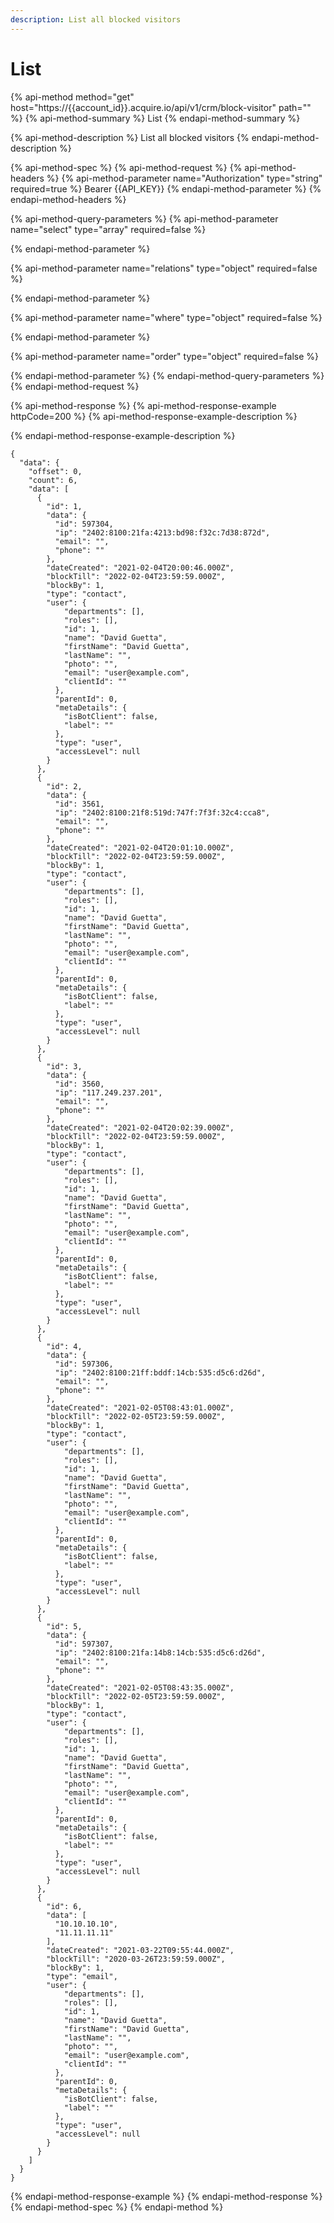 ```yaml
---
description: List all blocked visitors
---
```


# List

{% api-method method="get" host="https://{{account\_id}}.acquire.io/api/v1/crm/block-visitor" path="" %}
{% api-method-summary %}
List
{% endapi-method-summary %}

{% api-method-description %}
List all blocked visitors
{% endapi-method-description %}

{% api-method-spec %}
{% api-method-request %}
{% api-method-headers %}
{% api-method-parameter name="Authorization" type="string" required=true %}
Bearer {{API\_KEY}}
{% endapi-method-parameter %}
{% endapi-method-headers %}

{% api-method-query-parameters %}
{% api-method-parameter name="select" type="array" required=false %}

{% endapi-method-parameter %}

{% api-method-parameter name="relations" type="object" required=false %}

{% endapi-method-parameter %}

{% api-method-parameter name="where" type="object" required=false %}

{% endapi-method-parameter %}

{% api-method-parameter name="order" type="object" required=false %}

{% endapi-method-parameter %}
{% endapi-method-query-parameters %}
{% endapi-method-request %}

{% api-method-response %}
{% api-method-response-example httpCode=200 %}
{% api-method-response-example-description %}

{% endapi-method-response-example-description %}

```
{
  "data": {
    "offset": 0,
    "count": 6,
    "data": [
      {
        "id": 1,
        "data": {
          "id": 597304,
          "ip": "2402:8100:21fa:4213:bd98:f32c:7d38:872d",
          "email": "",
          "phone": ""
        },
        "dateCreated": "2021-02-04T20:00:46.000Z",
        "blockTill": "2022-02-04T23:59:59.000Z",
        "blockBy": 1,
        "type": "contact",
        "user": {
            "departments": [],
            "roles": [],
            "id": 1,
            "name": "David Guetta",
            "firstName": "David Guetta",
            "lastName": "",
            "photo": "",
            "email": "user@example.com",
            "clientId": ""
          },
          "parentId": 0,
          "metaDetails": {
            "isBotClient": false,
            "label": ""
          },
          "type": "user",
          "accessLevel": null
        }
      },
      {
        "id": 2,
        "data": {
          "id": 3561,
          "ip": "2402:8100:21f8:519d:747f:7f3f:32c4:cca8",
          "email": "",
          "phone": ""
        },
        "dateCreated": "2021-02-04T20:01:10.000Z",
        "blockTill": "2022-02-04T23:59:59.000Z",
        "blockBy": 1,
        "type": "contact",
        "user": {
            "departments": [],
            "roles": [],
            "id": 1,
            "name": "David Guetta",
            "firstName": "David Guetta",
            "lastName": "",
            "photo": "",
            "email": "user@example.com",
            "clientId": ""
          },
          "parentId": 0,
          "metaDetails": {
            "isBotClient": false,
            "label": ""
          },
          "type": "user",
          "accessLevel": null
        }
      },
      {
        "id": 3,
        "data": {
          "id": 3560,
          "ip": "117.249.237.201",
          "email": "",
          "phone": ""
        },
        "dateCreated": "2021-02-04T20:02:39.000Z",
        "blockTill": "2022-02-04T23:59:59.000Z",
        "blockBy": 1,
        "type": "contact",
        "user": {
            "departments": [],
            "roles": [],
            "id": 1,
            "name": "David Guetta",
            "firstName": "David Guetta",
            "lastName": "",
            "photo": "",
            "email": "user@example.com",
            "clientId": ""
          },
          "parentId": 0,
          "metaDetails": {
            "isBotClient": false,
            "label": ""
          },
          "type": "user",
          "accessLevel": null
        }
      },
      {
        "id": 4,
        "data": {
          "id": 597306,
          "ip": "2402:8100:21ff:bddf:14cb:535:d5c6:d26d",
          "email": "",
          "phone": ""
        },
        "dateCreated": "2021-02-05T08:43:01.000Z",
        "blockTill": "2022-02-05T23:59:59.000Z",
        "blockBy": 1,
        "type": "contact",
        "user": {
            "departments": [],
            "roles": [],
            "id": 1,
            "name": "David Guetta",
            "firstName": "David Guetta",
            "lastName": "",
            "photo": "",
            "email": "user@example.com",
            "clientId": ""
          },
          "parentId": 0,
          "metaDetails": {
            "isBotClient": false,
            "label": ""
          },
          "type": "user",
          "accessLevel": null
        }
      },
      {
        "id": 5,
        "data": {
          "id": 597307,
          "ip": "2402:8100:21fa:14b8:14cb:535:d5c6:d26d",
          "email": "",
          "phone": ""
        },
        "dateCreated": "2021-02-05T08:43:35.000Z",
        "blockTill": "2022-02-05T23:59:59.000Z",
        "blockBy": 1,
        "type": "contact",
        "user": {
            "departments": [],
            "roles": [],
            "id": 1,
            "name": "David Guetta",
            "firstName": "David Guetta",
            "lastName": "",
            "photo": "",
            "email": "user@example.com",
            "clientId": ""
          },
          "parentId": 0,
          "metaDetails": {
            "isBotClient": false,
            "label": ""
          },
          "type": "user",
          "accessLevel": null
        }
      },
      {
        "id": 6,
        "data": [
          "10.10.10.10",
          "11.11.11.11"
        ],
        "dateCreated": "2021-03-22T09:55:44.000Z",
        "blockTill": "2020-03-26T23:59:59.000Z",
        "blockBy": 1,
        "type": "email",
        "user": {
            "departments": [],
            "roles": [],
            "id": 1,
            "name": "David Guetta",
            "firstName": "David Guetta",
            "lastName": "",
            "photo": "",
            "email": "user@example.com",
            "clientId": ""
          },
          "parentId": 0,
          "metaDetails": {
            "isBotClient": false,
            "label": ""
          },
          "type": "user",
          "accessLevel": null
        }
      }
    ]
  }
}
```
{% endapi-method-response-example %}
{% endapi-method-response %}
{% endapi-method-spec %}
{% endapi-method %}

